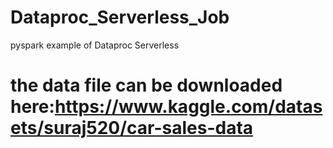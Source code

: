# Dataproc_Serverless_Job
pyspark example of Dataproc Serverless

# the data file can be downloaded here:https://www.kaggle.com/datasets/suraj520/car-sales-data
